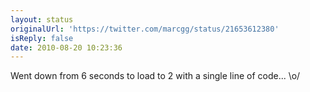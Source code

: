 ```yaml
---
layout: status
originalUrl: 'https://twitter.com/marcgg/status/21653612380'
isReply: false
date: 2010-08-20 10:23:36
---
```


Went down from 6 seconds to load to 2 with a single line of code... \o/
